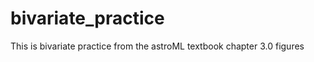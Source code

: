 bivariate_practice
==================

This is bivariate practice from the astroML textbook chapter 3.0 figures

